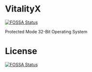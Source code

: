 # VitalityX
[![FOSSA Status](https://app.fossa.com/api/projects/git%2Bgithub.com%2Fryelow90210%2FVitalityX.svg?type=shield)](https://app.fossa.com/projects/git%2Bgithub.com%2Fryelow90210%2FVitalityX?ref=badge_shield)

Protected Mode 32-Bit Operating System

# License
[![FOSSA Status](https://app.fossa.com/api/projects/git%2Bgithub.com%2Fryelow90210%2FVitalityX.svg?type=large)](https://app.fossa.com/projects/git%2Bgithub.com%2Fryelow90210%2FVitalityX?ref=badge_large)